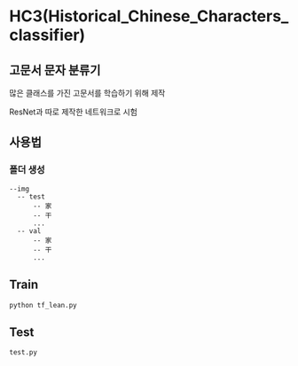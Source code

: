 # HC3(Historical_Chinese_Characters_classifier)


## 고문서 문자 분류기

많은 클래스를 가진 고문서를 학습하기 위해 제작

ResNet과 따로 제작한 네트워크로 시험


## 사용법

### 폴더 생성

```
--img
  -- test
      -- 家
      -- 干
      ...
  -- val
      -- 家
      -- 干
      ...
```

## Train

```
python tf_lean.py
```

## Test

```
test.py
```
